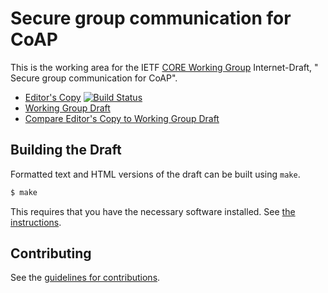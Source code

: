 #  Secure group communication for CoAP

This is the working area for the IETF [CORE Working Group](https://datatracker.ietf.org/wg/core/documents/) Internet-Draft, " Secure group communication for CoAP".

* [Editor's Copy](https://core-wg.github.io/oscore-groupcomm/#go.draft-ietf-core-oscore-groupcomm.html) [![Build Status](https://travis-ci.org/core-wg/oscore-groupcomm.svg?branch=master)](https://travis-ci.org/core-wg/oscore-groupcomm)
* [Working Group Draft](https://tools.ietf.org/html/draft-ietf-core-oscore-groupcomm)
* [Compare Editor's Copy to Working Group Draft](https://core-wg.github.io/oscore-groupcomm/#go.draft-ietf-core-oscore-groupcomm.diff)

## Building the Draft

Formatted text and HTML versions of the draft can be built using `make`.

```sh
$ make
```

This requires that you have the necessary software installed.  See
[the instructions](https://github.com/martinthomson/i-d-template/blob/master/doc/SETUP.md).


## Contributing

See the
[guidelines for contributions](https://github.com/core-wg/oscore-groupcomm/blob/master/CONTRIBUTING.md).
